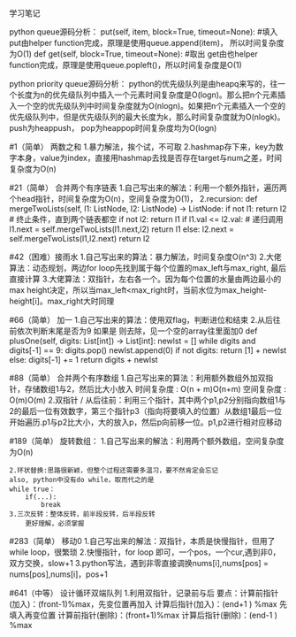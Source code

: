 学习笔记

python queue源码分析：
	put(self, item, block=True, timeout=None):  #填入
		put由helper function完成，原理是使用queue.append(item)， 所以时间复杂度为O(1)
	def get(self, block=True, timeout=None):    #取出
		get由也helper function完成，原理是使用queue.popleft()，所以时间复杂度是O(1)

python priority queue源码分析：
	python的优先级队列是由heapq来写的，往一个长度为n的优先级队列中插入一个元素时间复杂度是O(logn)。那么把n个元素插入一个空的优先级队列中时间复杂度就为O(nlogn)。如果把n个元素插入一个空的优先级队列中，但是优先级队列的最大长度为k，那么时间复杂度就为O(nlogk)。
	push为heappush， pop为heappop时间复杂度均为O(logn)


#1（简单） 两数之和
	1.暴力解法，挨个试，不可取
	2.hashmap存下来，key为数字本身，value为index，直接用hashmap去找是否存在target与num之差，时间复杂度为O(n)

#21（简单） 合并两个有序链表
	1.自己写出来的解法：利用一个额外指针，遍历两个head指针，时间复杂度为O(n)，空间复杂度为O(1)，
	2.recursion: 
    	def mergeTwoLists(self, l1: ListNode, l2: ListNode) -> ListNode:
	        if not l1: return l2  # 终止条件，直到两个链表都空
	        if not l2: return l1
	        if l1.val <= l2.val:  # 递归调用
	            l1.next = self.mergeTwoLists(l1.next,l2)
	            return l1
	        else:
	            l2.next = self.mergeTwoLists(l1,l2.next)
	            return l2

#42（困难）接雨水
	1.自己写出来的算法：暴力解法，时间复杂度O(n^3)
	2.大佬算法：动态规划，两边for loop先找到属于每个位置的max_left与max_right, 最后直接计算
	3.大佬算法：双指针，左右各一个。因为每个位置的水量由两边最小的max height决定，所以当max_left<max_right时，当前水位为max_height-height[i]。max_right大时同理

#66（简单） 加一
	1.自己写出来的算法：使用双flag，判断进位和结束
	2.从后往前依次判断末尾是否为9 如果是 则去除，见一个空的array往里面加0
    def plusOne(self, digits: List[int]) -> List[int]:
        newlst = []
        while digits and digits[-1] == 9:
            digits.pop()
            newlst.append(0)
        if not digits:
            return [1] + newlst
        else:
            digits[-1] += 1
            return digits + newlst

#88（简单） 合并两个有序数组
	1.自己写出来的算法：利用额外数组外加双指针，存储数组1与2，然后比大小放入 时间复杂度 : O(n + m)O(n+m) 空间复杂度 : O(m)O(m)
	2.双指针 / 从后往前：利用三个指针，其中两个p1,p2分别指向数组1与2的最后一位有效数字，第三个指针p3（指向将要填入的位置）从数组1最后一位开始遍历.p1与p2比大小，大的放入p，然后p向前移一位。p1,p2进行相对应移动

#189（简单） 旋转数组：
	1.自己写出来的解法：利用两个额外数组，空间复杂度为O(n)
	
	2.环状替换:思路很新颖，但整个过程还需要多温习，要不然肯定会忘记
	also, python中没有do while，取而代之的是 
	while true：
		if(...):
			break
	3.三次反转：整体反转，前半段反转，后半段反转
		更好理解，必须掌握

#283（简单） 移动0
	1.自己写出来的解法：双指针，本质是快慢指针，但用了while loop，很繁琐
	2.快慢指针，for loop 即可，一个pos，一个cur,遇到非0，双方交换，slow+1
	3.python写法，遇到非零直接调换nums[i],nums[pos] = nums[pos],nums[i]，pos+1

#641（中等） 设计循环双端队列 
	1.利用双指针，记录前与后
	要点：计算前指针(加入)：(front-1)%max，先变位置再加入
		 计算后指针(加入)：(end+1 ) %max 先填入再变位置
		 计算前指针(删除)：(front+1)%max
		 计算后指针(删除)：(end-1 ) %max

